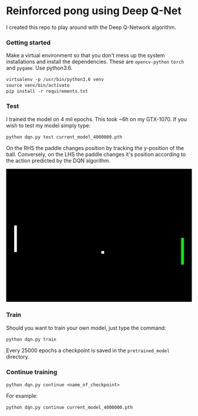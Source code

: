 <h1>Reinforced pong using Deep Q-Net</h1>

I created this repo to play around with the Deep Q-Network algorithm.

<h3>Getting started</h3>

Make a virtual environment so that you
don't mess up the system installations and install the dependencies. These are
`opencv-python` `torch` and `pygame`. Use python3.6.

```shell script
virtualenv -p /usr/bin/python3.6 venv
source venv/bin/activate
pip install -r requirements.txt
```

<h3>Test</h3>

I trained the model on 4 mil epochs. This took ~6h on my GTX-1070.
If you wish to test my model simply type:
```shell script
python dqn.py test current_model_4000000.pth
```
On the RHS the paddle changes position by tracking the y-position of the ball.
Conversely, on the LHS the paddle changes it's position according to the action
predicted by the DQN algorithm.

![](imgs/animated.gif)

<h3>Train</h3>

Should you want to train your own model, just type the command:
```shell script
python dqn.py train
```
Every 25000 epochs a checkpoint is saved in the `pretrained_model` directory.

<h3>Continue training</h3>

```shell script
python dqn.py continue <name_of_checkpoint>
```

For example:

```shell script
python dqn.py continue current_model_4000000.pth
```



